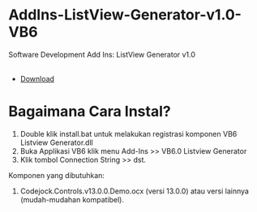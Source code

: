# AddIns-ListView-Generator-v1.0-VB6
Software Development Add Ins: ListView Generator v1.0<br><br>

- <a href="https://github.com/RizkyKhapidsyah/AddIns-ListView-Generator-v1.0-VB6/blob/master/VB6ListviewGeneratorSourceCode__VB6/bin/VB6%20Listview%20Generator.dll">Download</a>

# Bagaimana Cara Instal?
1. Double klik install.bat untuk melakukan registrasi komponen VB6 Listview Generator.dll
2. Buka Applikasi VB6 klik menu Add-Ins >> VB6.0 Listview Generator
3. Klik tombol Connection String >> dst.

Komponen yang dibutuhkan:

1. Codejock.Controls.v13.0.0.Demo.ocx (versi 13.0.0) atau versi lainnya (mudah-mudahan kompatibel).
